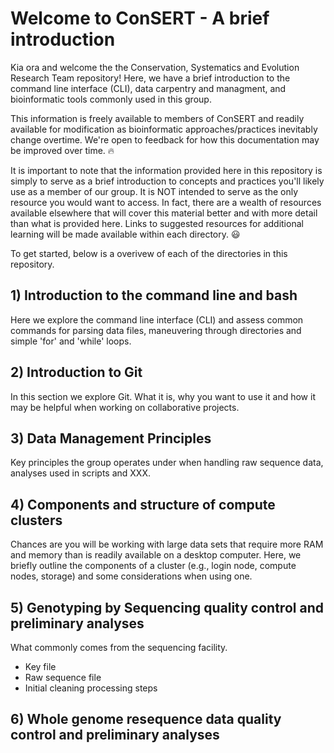 # Welcome to ConSERT - A brief introduction
Kia ora and welcome the the Conservation, Systematics and Evolution Research Team repository! Here, we have a brief introduction to the command line interface (CLI), data carpentry and managment, and bioinformatic tools commonly used in this group. 

This information is freely available to members of ConSERT and readily available for modification as bioinformatic approaches/practices inevitably change overtime. We're open to feedback for how this documentation may be improved over time. :fire: 

It is important to note that the information provided here in this repository is simply to serve as a brief introduction to concepts and practices you'll likely use as a member of our group. It is NOT intended to serve as the only resource you would want to access. In fact, there are a wealth of resources available elsewhere that will cover this material better and with more detail than what is provided here. Links to suggested resources for additional learning will be made available within each directory. :smiley:

To get started, below is a overivew of each of the directories in this repository. 

## 1) Introduction to the command line and bash
Here we explore the command line interface (CLI) and assess common commands for parsing data files, maneuvering through directories and simple 'for' and 'while' loops. 

## 2) Introduction to Git
In this section we explore Git. What it is, why you want to use it and how it may be helpful when working on collaborative projects.

## 3) Data Management Principles
Key principles the group operates under when handling raw sequence data, analyses used in scripts and XXX. 

## 4) Components and structure of compute clusters
Chances are you will be working with large data sets that require more RAM and memory than is readily available on a desktop computer. Here, we briefly outline the components of a cluster (e.g., login node, compute nodes, storage) and some considerations when using one.

## 5) Genotyping by Sequencing quality control and preliminary analyses
What commonly comes from the sequencing facility. 
 - Key file
 - Raw sequence file
 - Initial cleaning processing steps

## 6) Whole genome resequence data quality control and preliminary analyses

